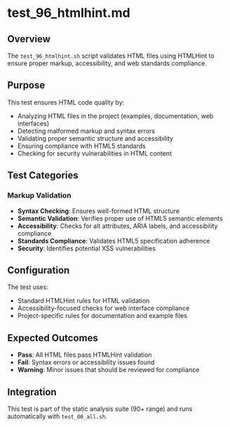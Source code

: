 # test_96_htmlhint.md

## Overview

The `test_96_htmlhint.sh` script validates HTML files using HTMLHint to ensure proper markup, accessibility, and web standards compliance.

## Purpose

This test ensures HTML code quality by:

- Analyzing HTML files in the project (examples, documentation, web interfaces)
- Detecting malformed markup and syntax errors
- Validating proper semantic structure and accessibility
- Ensuring compliance with HTML5 standards
- Checking for security vulnerabilities in HTML content

## Test Categories

### Markup Validation

- **Syntax Checking**: Ensures well-formed HTML structure
- **Semantic Validation**: Verifies proper use of HTML5 semantic elements
- **Accessibility**: Checks for alt attributes, ARIA labels, and accessibility compliance
- **Standards Compliance**: Validates HTML5 specification adherence
- **Security**: Identifies potential XSS vulnerabilities

## Configuration

The test uses:

- Standard HTMLHint rules for HTML validation
- Accessibility-focused checks for web interface compliance
- Project-specific rules for documentation and example files

## Expected Outcomes

- **Pass**: All HTML files pass HTMLHint validation
- **Fail**: Syntax errors or accessibility issues found
- **Warning**: Minor issues that should be reviewed for compliance

## Integration

This test is part of the static analysis suite (90+ range) and runs automatically with `test_00_all.sh`.
